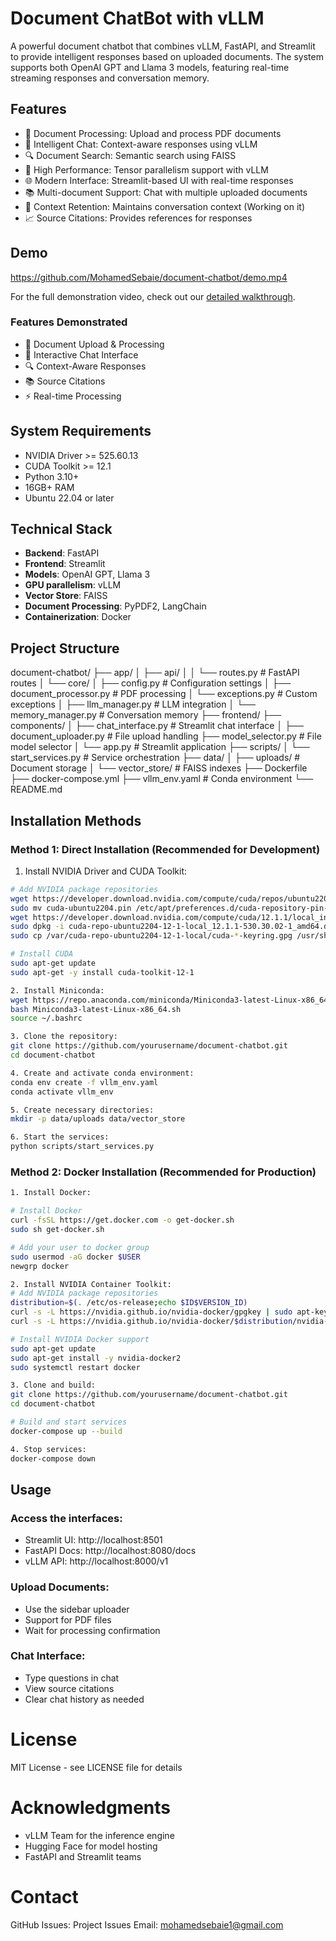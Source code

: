 # Document ChatBot with vLLM

A powerful document chatbot that combines vLLM, FastAPI, and Streamlit to provide intelligent responses based on uploaded documents. The system supports both OpenAI GPT and Llama 3 models, featuring real-time streaming responses and conversation memory.

## Features
- 📑 Document Processing: Upload and process PDF documents
- 💬 Intelligent Chat: Context-aware responses using vLLM
- 🔍 Document Search: Semantic search using FAISS
- 🚀 High Performance: Tensor parallelism support with vLLM
- 🌐 Modern Interface: Streamlit-based UI with real-time responses
- 📚 Multi-document Support: Chat with multiple uploaded documents
- 🔄 Context Retention: Maintains conversation context (Working on it)
- 📈 Source Citations: Provides references for responses

## Demo

https://github.com/MohamedSebaie/document-chatbot/demo.mp4

For the full demonstration video, check out our [detailed walkthrough](demo.mp4).

### Features Demonstrated
- 📝 Document Upload & Processing
- 💬 Interactive Chat Interface
- 🔍 Context-Aware Responses
- 📚 Source Citations
- ⚡ Real-time Processing
  
## System Requirements
- NVIDIA Driver >= 525.60.13
- CUDA Toolkit >= 12.1
- Python 3.10+
- 16GB+ RAM
- Ubuntu 22.04 or later

## Technical Stack
- **Backend**: FastAPI
- **Frontend**: Streamlit
- **Models**: OpenAI GPT, Llama 3
- **GPU parallelism**: vLLM
- **Vector Store**: FAISS
- **Document Processing**: PyPDF2, LangChain
- **Containerization**: Docker

## Project Structure
document-chatbot/
├── app/
│ ├── api/
│ │ └── routes.py # FastAPI routes
│ └── core/
│ ├── config.py # Configuration settings
│ ├── document_processor.py # PDF processing
│ └── exceptions.py # Custom exceptions
│ ├── llm_manager.py # LLM integration
│ └── memory_manager.py # Conversation memory
├── frontend/
├── components/
│   ├── chat_interface.py # Streamlit chat interface
│   ├── document_uploader.py # File upload handling
    ├── model_selector.py # File model selector
│ └── app.py # Streamlit application
├── scripts/
│ └── start_services.py # Service orchestration
├── data/
│ ├── uploads/ # Document storage
│ └── vector_store/ # FAISS indexes
├── Dockerfile
├── docker-compose.yml
├── vllm_env.yaml # Conda environment
└── README.md

## Installation Methods

### Method 1: Direct Installation (Recommended for Development)

1. Install NVIDIA Driver and CUDA Toolkit:
```bash
# Add NVIDIA package repositories
wget https://developer.download.nvidia.com/compute/cuda/repos/ubuntu2204/x86_64/cuda-ubuntu2204.pin
sudo mv cuda-ubuntu2204.pin /etc/apt/preferences.d/cuda-repository-pin-600
wget https://developer.download.nvidia.com/compute/cuda/12.1.1/local_installers/cuda-repo-ubuntu2204-12-1-local_12.1.1-530.30.02-1_amd64.deb
sudo dpkg -i cuda-repo-ubuntu2204-12-1-local_12.1.1-530.30.02-1_amd64.deb
sudo cp /var/cuda-repo-ubuntu2204-12-1-local/cuda-*-keyring.gpg /usr/share/keyrings/

# Install CUDA
sudo apt-get update
sudo apt-get -y install cuda-toolkit-12-1

2. Install Miniconda:
wget https://repo.anaconda.com/miniconda/Miniconda3-latest-Linux-x86_64.sh
bash Miniconda3-latest-Linux-x86_64.sh
source ~/.bashrc

3. Clone the repository:
git clone https://github.com/yourusername/document-chatbot.git
cd document-chatbot

4. Create and activate conda environment:
conda env create -f vllm_env.yaml
conda activate vllm_env

5. Create necessary directories:
mkdir -p data/uploads data/vector_store

6. Start the services:
python scripts/start_services.py
```
### Method 2: Docker Installation (Recommended for Production)
```bash
1. Install Docker:

# Install Docker
curl -fsSL https://get.docker.com -o get-docker.sh
sudo sh get-docker.sh

# Add your user to docker group
sudo usermod -aG docker $USER
newgrp docker

2. Install NVIDIA Container Toolkit:
# Add NVIDIA package repositories
distribution=$(. /etc/os-release;echo $ID$VERSION_ID)
curl -s -L https://nvidia.github.io/nvidia-docker/gpgkey | sudo apt-key add -
curl -s -L https://nvidia.github.io/nvidia-docker/$distribution/nvidia-docker.list | sudo tee /etc/apt/sources.list.d/nvidia-docker.list

# Install NVIDIA Docker support
sudo apt-get update
sudo apt-get install -y nvidia-docker2
sudo systemctl restart docker

3. Clone and build:
git clone https://github.com/yourusername/document-chatbot.git
cd document-chatbot

# Build and start services
docker-compose up --build

4. Stop services:
docker-compose down
```
## Usage
### Access the interfaces:
- Streamlit UI: http://localhost:8501
- FastAPI Docs: http://localhost:8080/docs
- vLLM API: http://localhost:8000/v1
### Upload Documents:
- Use the sidebar uploader
- Support for PDF files
- Wait for processing confirmation
### Chat Interface:
- Type questions in chat
- View source citations
- Clear chat history as needed

# License
MIT License - see LICENSE file for details

# Acknowledgments
- vLLM Team for the inference engine
- Hugging Face for model hosting
- FastAPI and Streamlit teams

# Contact
GitHub Issues: Project Issues
Email: mohamedsebaie1@gmail.com 
